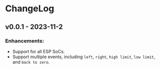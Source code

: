 # ChangeLog

## v0.0.1 - 2023-11-2

###  Enhancements:

* Support for all ESP SoCs.
* Support multiple events, including `left`, `right`, `high limit`, `low limit`, and `back to zero`.
